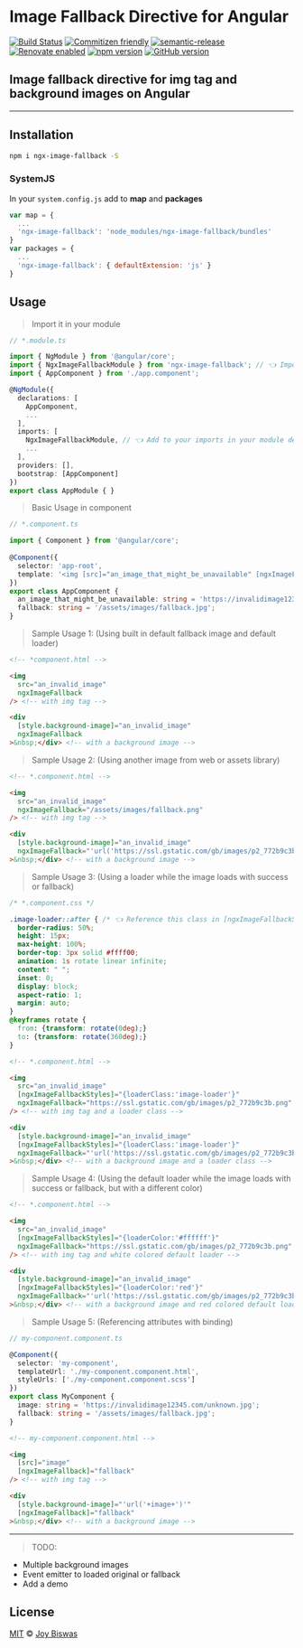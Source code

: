 # Image Fallback Directive for Angular

[![Build Status](https://travis-ci.com/joyblanks/ngx-image-fallback.svg?branch=main)](https://travis-ci.com/joyblanks/ngx-image-fallback)
[![Commitizen friendly](https://img.shields.io/badge/commitizen-friendly-brightgreen.svg)](http://commitizen.github.io/cz-cli/)
[![semantic-release](https://img.shields.io/badge/%20%20%F0%9F%93%A6%F0%9F%9A%80-semantic--release-e10079.svg)](https://github.com/semantic-release/semantic-release)
[![Renovate enabled](https://img.shields.io/badge/renovate-enabled-brightgreen.svg)](https://renovatebot.com/)
[![npm version](https://badge.fury.io/js/ngx-image-fallback.svg)](https://badge.fury.io/js/ngx-image-fallback)
[![GitHub version](https://badge.fury.io/gh/joyblanks%2Fngx-image-fallback.svg)](https://badge.fury.io/gh/joyblanks%2Fngx-image-fallback)



## Image fallback directive for img tag and background images on Angular
---



## Installation
```sh
npm i ngx-image-fallback -S
```

### SystemJS
In your ```system.config.js``` add to **map** and **packages**

```js
var map = {
  ...
  'ngx-image-fallback': 'node_modules/ngx-image-fallback/bundles'
}
var packages = {
  ...
  'ngx-image-fallback': { defaultExtension: 'js' }
}
```

## Usage
> Import it in your module

```ts
// *.module.ts

import { NgModule } from '@angular/core';
import { NgxImageFallbackModule } from 'ngx-image-fallback'; // 👈 Import module from node_modules
import { AppComponent } from './app.component';

@NgModule({
  declarations: [
    AppComponent,
    ...
  ],
  imports: [
    NgxImageFallbackModule, // 👈 Add to your imports in your module declaration
    ...
  ],
  providers: [],
  bootstrap: [AppComponent]
})
export class AppModule { }
```

> Basic Usage in component
```ts
// *.component.ts

import { Component } from '@angular/core';
 
@Component({
  selector: 'app-root',
  template: '<img [src]="an_image_that_might_be_unavailable" [ngxImageFallback]="fallback" />'
})
export class AppComponent {
  an_image_that_might_be_unavailable: string = 'https://invalidimage12345.com/unknown.jpg';
  fallback: string = '/assets/images/fallback.jpg';
}
```

> Sample Usage 1: (Using built in default fallback image and default loader)
```html
<!-- *component.html -->

<img 
  src="an_invalid_image" 
  ngxImageFallback 
/> <!-- with img tag -->

<div 
  [style.background-image]="an_invalid_image" 
  ngxImageFallback
>&nbsp;</div> <!-- with a background image -->
```

> Sample Usage 2: (Using another image from web or assets library)
```html
<!-- *.component.html -->

<img 
  src="an_invalid_image" 
  ngxImageFallback="/assets/images/fallback.png" 
/> <!-- with img tag -->

<div 
  [style.background-image]="an_invalid_image" 
  ngxImageFallback="'url('https://ssl.gstatic.com/gb/images/p2_772b9c3b.png')'"
>&nbsp;</div> <!-- with a background image -->
```

> Sample Usage 3: (Using a loader while the image loads with success or fallback)
```css
/* *.component.css */

.image-loader::after { /* 👈 Reference this class in [ngxImageFallbackStyles]="{loaderClass:'image-loader'}" */
  border-radius: 50%;
  height: 15px;
  max-height: 100%;
  border-top: 3px solid #ffff00;
  animation: 1s rotate linear infinite;
  content: " ";
  inset: 0;
  display: block;
  aspect-ratio: 1;
  margin: auto;
}
@keyframes rotate {
  from: {transform: rotate(0deg);}
  to: {transform: rotate(360deg);}
}
```

```html
<!-- *.component.html -->

<img 
  src="an_invalid_image" 
  [ngxImageFallbackStyles]="{loaderClass:'image-loader'}"
  ngxImageFallback="https://ssl.gstatic.com/gb/images/p2_772b9c3b.png" 
/> <!-- with img tag and a loader class -->

<div 
  [style.background-image]="an_invalid_image" 
  [ngxImageFallbackStyles]="{loaderClass:'image-loader'}"
  ngxImageFallback="'url('https://ssl.gstatic.com/gb/images/p2_772b9c3b.png')'"
>&nbsp;</div> <!-- with a background image and a loader class -->
```

> Sample Usage 4: (Using the default loader while the image loads with success or fallback, but with a different color)
```html
<!-- *.component.html -->

<img 
  src="an_invalid_image" 
  [ngxImageFallbackStyles]="{loaderColor:'#ffffff'}"
  ngxImageFallback="https://ssl.gstatic.com/gb/images/p2_772b9c3b.png" 
/> <!-- with img tag and white colored default loader -->

<div 
  [style.background-image]="an_invalid_image" 
  [ngxImageFallbackStyles]="{loaderColor:'red'}"
  ngxImageFallback="'url('https://ssl.gstatic.com/gb/images/p2_772b9c3b.png')'"
>&nbsp;</div> <!-- with a background image and red colored default loader -->
```

> Sample Usage 5: (Referencing attributes with binding)
```ts
// my-component.component.ts

@Component({
  selector: 'my-component',
  templateUrl: './my-component.component.html',
  styleUrls: ['./my-component.component.scss']
})
export class MyComponent {
  image: string = 'https://invalidimage12345.com/unknown.jpg';
  fallback: string = '/assets/images/fallback.jpg';
}
```
```html
<!-- my-component.component.html -->

<img 
  [src]="image" 
  [ngxImageFallback]="fallback" 
/> <!-- with img tag -->

<div 
  [style.background-image]="'url('+image+')'" 
  [ngxImageFallback]="fallback"
>&nbsp;</div> <!-- with a background image -->
```

---

> TODO:
  - Multiple background images
  - Event emitter to loaded original or fallback
  - Add a demo

## License

[MIT](https://tldrlegal.com/license/mit-license) © [Joy Biswas](https://github.com/joyblanks)